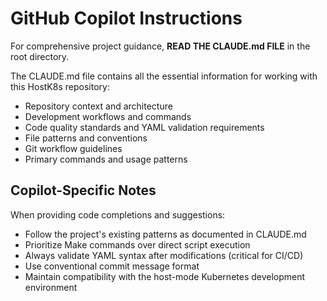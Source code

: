 # GitHub Copilot Instructions

For comprehensive project guidance, **READ THE CLAUDE.md FILE** in the root directory.

The CLAUDE.md file contains all the essential information for working with this HostK8s repository:
- Repository context and architecture
- Development workflows and commands
- Code quality standards and YAML validation requirements
- File patterns and conventions
- Git workflow guidelines
- Primary commands and usage patterns

## Copilot-Specific Notes

When providing code completions and suggestions:
- Follow the project's existing patterns as documented in CLAUDE.md
- Prioritize Make commands over direct script execution
- Always validate YAML syntax after modifications (critical for CI/CD)
- Use conventional commit message format
- Maintain compatibility with the host-mode Kubernetes development environment
